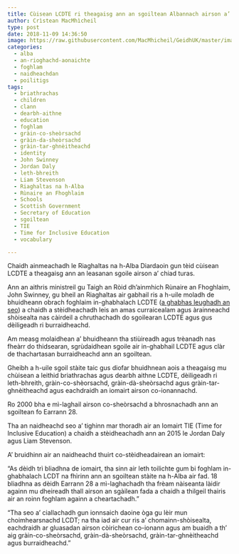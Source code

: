 ```yaml
---
title: Cùisean LCDTE ri theagaisg ann an sgoiltean Albannach airson a’ chiad turas
author: Crìstean MacMhìcheil
type: post
date: 2018-11-09 14:36:50
image: https://raw.githubusercontent.com/MacMhicheil/GeidhUK/master/images/2018-11-09-cuisean-lcdte-ri-theagaisg-ann-an-sgoiltean-albannach-airson-a-chiad-turas.jpg
categories:
  - alba
  - an-rioghachd-aonaichte
  - foghlam
  - naidheachdan
  - poilitigs
tags:
  - briathrachas
  - children
  - clann
  - dearbh-aithne
  - education
  - foghlam
  - gràin-co-sheòrsachd
  - gràin-da-sheòrsachd
  - gràin-tar-ghnèitheachd
  - identity
  - John Swinney
  - Jordan Daly
  - leth-bhreith
  - Liam Stevenson
  - Riaghaltas na h-Alba
  - Rùnaire an Fhoghlaim
  - Schools
  - Scottish Government
  - Secretary of Education
  - sgoiltean
  - TIE
  - Time for Inclusive Education
  - vocabulary

---
```

Chaidh ainmeachadh le Riaghaltas na h-Alba Diardaoin gun tèid cùisean LCDTE a theagaisg ann an leasanan sgoile airson a&#8217; chiad turas.

<!--more-->

Ann an aithris ministreil gu Taigh an Ròid dh&#8217;ainmhich Rùnaire an Fhoghlaim, John Swinney, gu bheil an Riaghaltas air gabhail ris a h-uile moladh de bhuidheann obrach foghlaim in-ghabhalach LCDTE ([a ghabhas leughadh an seo][1]) a chaidh a stèidheachadh leis an amas curraicealam agus àrainneachd shòisealta nas càirdeil a chruthachadh do sgoilearan LCDTE agus gus dèiligeadh ri burraidheachd.

Am measg molaidhean a&#8217; bhuidheann tha stiùireadh agus trèanadh nas fheàrr do thidsearan, sgrùdaidhean sgoile air in-ghabhail LCDTE agus clàr de thachartasan burraidheachd ann an sgoiltean.

Gheibh a h-uile sgoil stàite taic gus diofar bhuidhnean aois a theagaisg mu chùisean a leithid briathrachas agus dearbh aithne LCDTE, dèiligeadh ri leth-bhreith, gràin-co-shèorsachd, gràin-dà-sheòrsachd agus gràin-tar-ghnèitheachd agus eachdraidh an iomairt airson co-ionannachd.

Ro 2000 bha e mì-laghail airson co-sheòrsachd a bhrosnachadh ann an sgoiltean fo Earrann 28.

Tha an naidheachd seo a&#8217; tighinn mar thoradh air an Iomairt TIE (Time for Inclusive Education) a chaidh a stèidheachadh ann an 2015 le Jordan Daly agus Liam Stevenson.

A&#8217; bruidhinn air an naidheachd thuirt co-stèidheadairean an iomairt:

&#8220;As dèidh trì bliadhna de iomairt, tha sinn air leth toilichte gum bi foghlam in-ghabhalach LCDT na fhìrinn ann an sgoiltean stàite na h-Alba air fad. 18 bliadhna as dèidh Earrann 28 a mì-laghachadh tha frèam nàiseanta làidir againn mu dheireadh thall airson an sgàilean fada a chaidh a thilgeil thairis air an roinn foghlam againn a cheartachadh.&#8221;

&#8220;Tha seo a&#8217; ciallachadh gun ionnsaich daoine òga gu lèir mun choimhearsnachd LCDT; na tha iad air cur ris a&#8217; chomainn-shòisealta, eachdraidh ar gluasadan airson còirichean co-ionann agus am buaidh a th&#8217; aig gràin-co-sheòrsachd, gràin-dà-sheòrsachd, gràin-tar-ghnèitheachd agus burraidheachd.&#8221;

 [1]: https://www2.gov.scot/Resource/0054/00542171.pdf
